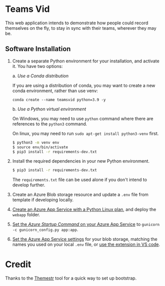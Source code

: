 # Teams Vid
This web application intends to demonstrate how people could record themselves on the fly, to stay in sync with their teams, wherever they may be.

## Software Installation

1. Create a separate Python environment for your installation, and activate it. You have two options:

   a. *Use a Conda distribution*

      If you are using a distribution of conda, you may want to create a new conda environment, rather than use venv:

      `conda create --name teamsvid python=3.9 -y`

   b. *Use a Python virtual environment*

      On Windows, you may need to use `python` command where there are references to the `python3` command.

      On linux, you may need to run `sudo apt-get install python3-venv` first.

   ```bash
   $ python3 -m venv env
   $ source env/bin/activate
   $ pip3 install -r requirements-dev.txt
   ```


2. Install the required dependencies in your new Python environment.

   ```bash
   $ pip3 install -r requirements-dev.txt
   ```
   The `requirements.txt` file can be used alone if you don't intend to develop further.
3. Create an Azure Blob storage resource and update a `.env` file from template if developing locally.
4. [Create an Azure App Service with a Python Linux plan](https://docs.microsoft.com/en-us/azure/developer/python/tutorial-deploy-app-service-on-linux-03), and deploy the `webapp` folder.
5. [Set the *Azure Startup Command* on your Azure App Service](https://docs.microsoft.com/en-us/azure/app-service/configure-language-python#customize-startup-command) to `gunicorn -c gunicorn_config.py app:app`.
6. [Set the Azure App Service settings](https://docs.microsoft.com/en-us/azure/app-service/configure-common#configure-app-settings) for your blob storage, matching the names you used on your local `.env` file, or [use the extension in VS code](https://docs.microsoft.com/en-us/azure/developer/python/tutorial-deploy-app-service-on-linux-03#optional-upload-an-environment-variable-definitions-file).

# Credit
Thanks to the [Themestr](https://www.themestr.app) tool for a quick way to set up bootstrap.